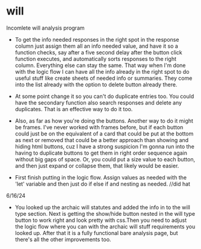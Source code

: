 # will
Incomlete will analysis program

* To get the info needed responses in the right spot in the response column just assign them all an info needed value, and have it so a function checks, say after a five second delay after the button click function executes, and automatically sorts responses to the right column. Everything else can stay the same. That way when I'm done with the logic flow I can have all the info already in the right spot to do useful stuff like create sheets of needed info or summaries. They come into the list already with the option to delete button already there.
* At some point change it so you can't do duplicate entries too. You could have the secondary function also search responses and delete any duplicates. That is an effective way to do it too.

* Also, as far as how you're doing the buttons. Another way to do it might be frames. I've never worked with frames before, but if each button could just be on the equivalent of a card that could be put at the bottom as next or removed that could be a better approach than showing and hiding html buttons, cuz I have a strong suspicion I'm gonna run into the having to duplicate buttons to get them in right order sequence again without big gaps of space. Or, you could put a size value to each button, and then just expand or collapse them, that likely would be easier.

* First finish putting in the logic flow. Assign values as needed with the 'let' variable and then just do if else if and nesting as needed. //did hat

6/16/24
* You looked up the archaic will statutes and added the info in to the will type section. Next is getting the show/hide button nested in the will type button to work right and look pretty with css.Then you need to adjust the logic flow where you can with the archaic will stuff requirements you looked up. After that it is a fully functional bare analysis page, but there's all the other improvements too. 
